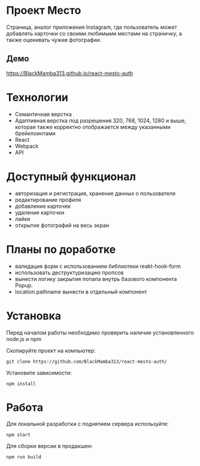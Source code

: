 # Проект Место
Страница, аналог приложения Instagram, где пользователь может добавлять карточки со своими любимыми местами на страничку, а также оценивать чужие фотографии.

## Демо #
https://BlackMamba313.github.io/react-mesto-auth

# Технологии #

* Семантичная верстка
* Адаптивная верстка под разрешения 320, 768, 1024, 1280 и выше, которая также корректно отображается между указанными брейкпоинтами
* React
* Webpack
* API

# Доступный функционал # 
* авторизация и регистрация, хранение данных о пользователе
* редактирование профиля
* добавление карточек
* удаление карточки
* лайки
* открытие фотографий на весь экран

# Планы по доработке #
* валидация форм с использованием библиотеки reakt-hook-form
* использовать деструктуризацию пропсов
* вынести логику закрытия попапа внутрь базового компонента Popup.
* location.pathname вынести в отдельный компонент

# Установка #

Перед началом работы необходимо проверить наличие установленного node.js и npm

Скопируйте проект на компьютер:

```
git clone https://github.com/BlackMamba313/react-mesto-auth/
```

Установите зависимости:

```
npm install
```

# Работа #

Для локальной разработки с поднятием сервера используйте:

```
npm start
```

Для сборки версии в продакшен:

```
npm run build
```
